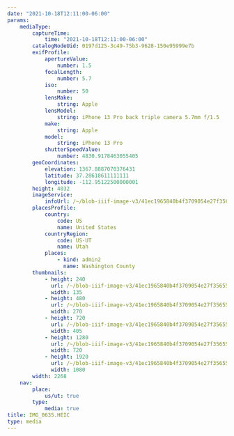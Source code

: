 ```yaml
---
date: "2021-10-18T12:11:00-06:00"
params:
    mediaType:
        captureTime:
            time: "2021-10-18T12:11:00-06:00"
        catalogNodeUid: 0197d125-3c49-75b3-9628-150e95999e7b
        exifProfile:
            apertureValue:
                number: 1.5
            focalLength:
                number: 5.7
            iso:
                number: 50
            lensMake:
                string: Apple
            lensModel:
                string: iPhone 13 Pro back triple camera 5.7mm f/1.5
            make:
                string: Apple
            model:
                string: iPhone 13 Pro
            shutterSpeedValue:
                number: 4830.9178463055405
        geoCoordinates:
            elevation: 1367.8887070376431
            latitude: 37.28618611111111
            longitude: -112.95122500000001
        height: 4032
        imageService:
            infoUrl: /~/blob-iiif-image-v3/41ec1965840b4f3709054e27f35655e14a33c48fc0eaa098428785b5b9befa40/info.json
        placesProfile:
            country:
                code: US
                name: United States
            countryRegion:
                code: US-UT
                name: Utah
            places:
                - kind: admin2
                  name: Washington County
        thumbnails:
            - height: 240
              url: /~/blob-iiif-image-v3/41ec1965840b4f3709054e27f35655e14a33c48fc0eaa098428785b5b9befa40/full/135%2C240/0/default.jpg
              width: 135
            - height: 480
              url: /~/blob-iiif-image-v3/41ec1965840b4f3709054e27f35655e14a33c48fc0eaa098428785b5b9befa40/full/270%2C480/0/default.jpg
              width: 270
            - height: 720
              url: /~/blob-iiif-image-v3/41ec1965840b4f3709054e27f35655e14a33c48fc0eaa098428785b5b9befa40/full/405%2C720/0/default.jpg
              width: 405
            - height: 1280
              url: /~/blob-iiif-image-v3/41ec1965840b4f3709054e27f35655e14a33c48fc0eaa098428785b5b9befa40/full/720%2C1280/0/default.jpg
              width: 720
            - height: 1920
              url: /~/blob-iiif-image-v3/41ec1965840b4f3709054e27f35655e14a33c48fc0eaa098428785b5b9befa40/full/1080%2C1920/0/default.jpg
              width: 1080
        width: 2268
    nav:
        place:
            us/ut: true
        type:
            media: true
title: IMG_0635.HEIC
type: media
---
```

